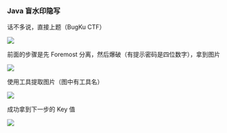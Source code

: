 ### Java 盲水印隐写

话不多说，直接上题（BugKu CTF）

![](https://pic1.imgdb.cn/item/67725c1bd0e0a243d4ec8dc2.jpg)

前面的步骤是先 Foremost 分离，然后爆破（有提示密码是四位数字），拿到图片

![](https://pic1.imgdb.cn/item/67725c41d0e0a243d4ec8dc6.jpg)

使用工具提取图片（图中有工具名）

![](https://pic1.imgdb.cn/item/67725c58d0e0a243d4ec8dc9.jpg)

成功拿到下一步的 Key 值

![](https://pic1.imgdb.cn/item/67725c6ed0e0a243d4ec8dcc.jpg)